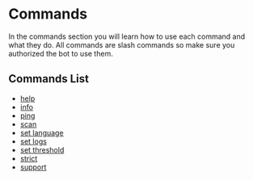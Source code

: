 # Commands

In the commands section you will learn how to use each command and what they do.
All commands are slash commands so make sure you authorized the bot to use them.

## Commands List

-   [help](/commands/help)
-   [info](/commands/info)
-   [ping](/commands/ping)
-   [scan](/commands/scan)
-   [set language](/commands/set-language)
-   [set logs](/commands/set-logs)
-   [set threshold](/commands/set-threshold)
-	[strict](/commands/strict)
-   [support](/commands/support)
